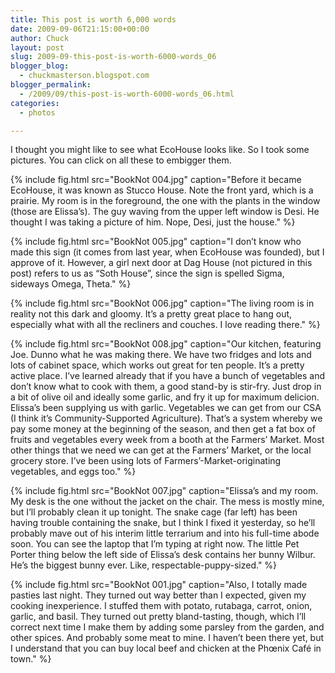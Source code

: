```yaml
---
title: This post is worth 6,000 words
date: 2009-09-06T21:15:00+00:00
author: Chuck
layout: post
slug: 2009-09-this-post-is-worth-6000-words_06
blogger_blog:
  - chuckmasterson.blogspot.com
blogger_permalink:
  - /2009/09/this-post-is-worth-6000-words_06.html
categories:
  - photos

---
```


I thought you might like to see what EcoHouse looks like. So I took some
pictures. You can click on all these to embigger them.

{% include fig.html src="BookNot 004.jpg" caption="Before it became EcoHouse,
it was known as Stucco House. Note the front yard, which is a prairie. My room
is in the foreground, the one with the plants in the window (those are
Elissa’s). The guy waving from the upper left window is Desi. He thought I was
taking a picture of him. Nope, Desi, just the house." %} 


{% include fig.html src="BookNot 005.jpg" caption="I don’t know who made this
sign (it comes from last year, when EcoHouse was founded), but I approve of it.
However, a girl next door at Dag House (not pictured in this post) refers to us
as “Soth House”, since the sign is spelled Sigma, sideways Omega, Theta." %}


{% include fig.html src="BookNot 006.jpg" caption="The living room is in
reality not this dark and gloomy. It’s a pretty great place to hang out,
especially what with all the recliners and couches. I love reading there." %}


{% include fig.html src="BookNot 008.jpg" caption="Our kitchen, featuring Joe.
Dunno what he was making there. We have two fridges and lots and lots of
cabinet space, which works out great for ten people. It’s a pretty active
place. I’ve learned already that if you have a bunch of vegetables and don’t
know what to cook with them, a good stand-by is stir-fry.  Just drop in a bit
of olive oil and ideally some garlic, and fry it up for maximum delicion.
Elissa’s been supplying us with garlic. Vegetables we can get from our CSA (I
think it’s Community-Supported Agriculture). That’s a system whereby we pay
some money at the beginning of the season, and then get a fat box of fruits and
vegetables every week from a booth at the Farmers’ Market.  Most other things
that we need we can get at the Farmers’ Market, or the local grocery store.
I’ve been using lots of Farmers’-Market-originating vegetables, and eggs too." %}


{% include fig.html src="BookNot 007.jpg" caption="Elissa’s and my room. My
desk is the one without the jacket on the chair. The mess is mostly mine, but
I’ll probably clean it up tonight. The snake cage (far left) has been having
trouble containing the snake, but I think I fixed it yesterday, so he’ll
probably mave out of his interim little terrarium and into his full-time abode
soon. You can see the laptop that I’m typing at right now.  The little Pet
Porter thing below the left side of Elissa’s desk contains her bunny Wilbur.
He’s the biggest bunny ever. Like, respectable-puppy-sized." %}


{% include fig.html src="BookNot 001.jpg" caption="Also, I totally made pasties
last night. They turned out way better than I expected, given my cooking
inexperience. I stuffed them with potato, rutabaga, carrot, onion, garlic, and
basil. They turned out pretty bland-tasting, though, which I’ll correct next
time I make them by adding some parsley from the garden, and other spices. And
probably some meat to mine. I haven’t been there yet, but I understand that you
can buy local beef and chicken at the Phœnix Café in town." %}



